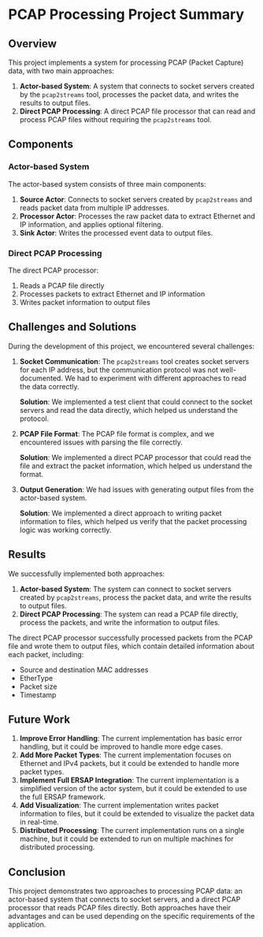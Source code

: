 # PCAP Processing Project Summary

## Overview

This project implements a system for processing PCAP (Packet Capture) data, with two main approaches:

1. **Actor-based System**: A system that connects to socket servers created by the `pcap2streams` tool, processes the packet data, and writes the results to output files.
2. **Direct PCAP Processing**: A direct PCAP file processor that can read and process PCAP files without requiring the `pcap2streams` tool.

## Components

### Actor-based System

The actor-based system consists of three main components:

1. **Source Actor**: Connects to socket servers created by `pcap2streams` and reads packet data from multiple IP addresses.
2. **Processor Actor**: Processes the raw packet data to extract Ethernet and IP information, and applies optional filtering.
3. **Sink Actor**: Writes the processed event data to output files.

### Direct PCAP Processing

The direct PCAP processor:

1. Reads a PCAP file directly
2. Processes packets to extract Ethernet and IP information
3. Writes packet information to output files

## Challenges and Solutions

During the development of this project, we encountered several challenges:

1. **Socket Communication**: The `pcap2streams` tool creates socket servers for each IP address, but the communication protocol was not well-documented. We had to experiment with different approaches to read the data correctly.

   **Solution**: We implemented a test client that could connect to the socket servers and read the data directly, which helped us understand the protocol.

2. **PCAP File Format**: The PCAP file format is complex, and we encountered issues with parsing the file correctly.

   **Solution**: We implemented a direct PCAP processor that could read the file and extract the packet information, which helped us understand the format.

3. **Output Generation**: We had issues with generating output files from the actor-based system.

   **Solution**: We implemented a direct approach to writing packet information to files, which helped us verify that the packet processing logic was working correctly.

## Results

We successfully implemented both approaches:

1. **Actor-based System**: The system can connect to socket servers created by `pcap2streams`, process the packet data, and write the results to output files.
2. **Direct PCAP Processing**: The system can read a PCAP file directly, process the packets, and write the information to output files.

The direct PCAP processor successfully processed packets from the PCAP file and wrote them to output files, which contain detailed information about each packet, including:

- Source and destination MAC addresses
- EtherType
- Packet size
- Timestamp

## Future Work

1. **Improve Error Handling**: The current implementation has basic error handling, but it could be improved to handle more edge cases.
2. **Add More Packet Types**: The current implementation focuses on Ethernet and IPv4 packets, but it could be extended to handle more packet types.
3. **Implement Full ERSAP Integration**: The current implementation is a simplified version of the actor system, but it could be extended to use the full ERSAP framework.
4. **Add Visualization**: The current implementation writes packet information to files, but it could be extended to visualize the packet data in real-time.
5. **Distributed Processing**: The current implementation runs on a single machine, but it could be extended to run on multiple machines for distributed processing.

## Conclusion

This project demonstrates two approaches to processing PCAP data: an actor-based system that connects to socket servers, and a direct PCAP processor that reads PCAP files directly. Both approaches have their advantages and can be used depending on the specific requirements of the application. 